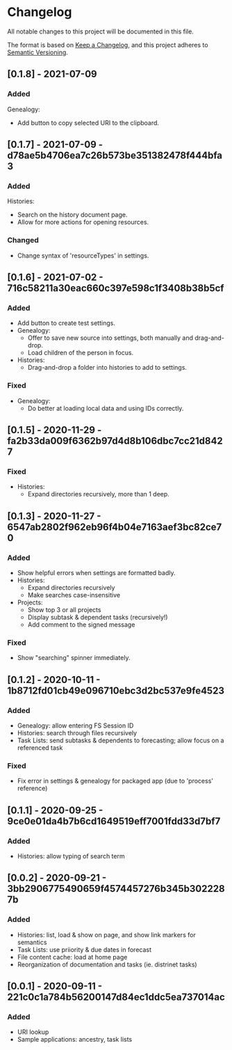 
# Changelog

All notable changes to this project will be documented in this file.

The format is based on [Keep a Changelog](https://keepachangelog.com/en/1.0.0/),
and this project adheres to [Semantic Versioning](https://semver.org/spec/v2.0.0.html).



## [0.1.8] - 2021-07-09

### Added

Genealogy:
- Add button to copy selected URI to the clipboard.



## [0.1.7] - 2021-07-09 - d78ae5b4706ea7c26b573be351382478f444bfa3

### Added

Histories:
- Search on the history document page.
- Allow for more actions for opening resources.

### Changed

- Change syntax of 'resourceTypes' in settings.



## [0.1.6] - 2021-07-02 - 716c58211a30eac660c397e598c1f3408b38b5cf

### Added

- Add button to create test settings.
- Genealogy:
  - Offer to save new source into settings, both manually and drag-and-drop.
  - Load children of the person in focus.
- Histories:
  - Drag-and-drop a folder into histories to add to settings.

### Fixed

- Genealogy:
  - Do better at loading local data and using IDs correctly.



## [0.1.5] - 2020-11-29 - fa2b33da009f6362b97d4d8b106dbc7cc21d8427

### Fixed

- Histories:
  - Expand directories recursively, more than 1 deep.



## [0.1.3] - 2020-11-27 - 6547ab2802f962eb96f4b04e7163aef3bc82ce70

### Added

- Show helpful errors when settings are formatted badly.
- Histories:
  - Expand directories recursively
  - Make searches case-insensitive
- Projects:
  - Show top 3 or all projects
  - Display subtask & dependent tasks (recursively!)
  - Add comment to the signed message

### Fixed

- Show "searching" spinner immediately.



## [0.1.2] - 2020-10-11 - 1b8712fd01cb49e096710ebc3d2bc537e9fe4523

### Added

- Genealogy: allow entering FS Session ID
- Histories: search through files recursively
- Task Lists: send subtasks & dependents to forecasting; allow focus on a referenced task

### Fixed

- Fix error in settings & genealogy for packaged app (due to 'process' reference)



## [0.1.1] - 2020-09-25 - 9ce0e01da4b7b6cd1649519eff7001fdd33d7bf7

### Added

- Histories: allow typing of search term



## [0.0.2] - 2020-09-21 - 3bb2906775490659f4574457276b345b3022287b

### Added

- Histories: list, load & show on page, and show link markers for semantics
- Task Lists: use priiority & due dates in forecast
- File content cache: load at home page
- Reorganization of documentation and tasks (ie. distrinet tasks)



## [0.0.1] - 2020-09-11 - 221c0c1a784b56200147d84ec1ddc5ea737014ac

### Added

- URI lookup
- Sample applications: ancestry, task lists
